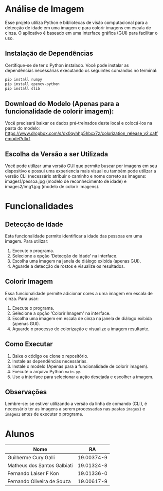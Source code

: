 # Análise de Imagem

Esse projeto utiliza Python e bibliotecas de visão computacional para a detecção de idade em uma imagem e para colorir imagens em escala de cinza. O aplicativo é baseado em uma interface gráfica (GUI) para facilitar o uso.

## Instalação de Dependências

Certifique-se de ter o Python instalado. Você pode instalar as dependências necessárias executando os seguintes comandos no terminal:

```bash
pip install numpy
pip install opencv-python
pip install dlib
```

## Download do Modelo (Apenas para a funcionalidade de colorir imagem):

Você precisará baixar os dados pré-treinados deste local e colocá-los na pasta do modelo:
https://www.dropbox.com/s/dx0qvhhp5hbcx7z/colorization_release_v2.caffemodel?dl=1

## Escolha da Versão a ser Utilizada

Você pode utilizar uma versão GUI que permite buscar por imagens em seu dispositivo e possui uma experiencia mais visual ou também pode utilizar a versão CLI (necessário atribuir o caminho e nome correto as imagens: images1/pessoa.jpg (modelo de reconhecimento de idade) e images2/img1.jpg (modelo de colorir imagens).


# Funcionalidades

## Detecção de Idade

Esta funcionalidade permite identificar a idade das pessoas em uma imagem. Para utilizar:

1. Execute o programa.
2. Selecione a opção 'Detecção de Idade' na interface.
3. Escolha uma imagem na janela de diálogo exibida (apenas GUI).
4. Aguarde a detecção de rostos e visualize os resultados.

## Colorir Imagem

Essa funcionalidade permite adicionar cores a uma imagem em escala de cinza. Para usar:

1. Execute o programa.
2. Selecione a opção 'Colorir Imagem' na interface.
3. Escolha uma imagem em escala de cinza na janela de diálogo exibida (apenas GUI).
4. Aguarde o processo de colorização e visualize a imagem resultante.

## Como Executar

1. Baixe o código ou clone o repositório.
2. Instale as dependências necessárias.
3. Instale o modelo (Apenas para a funcionalidade de colorir imagem).
4. Execute o arquivo Python `main.py`.
5. Use a interface para selecionar a ação desejada e escolher a imagem.

## Observações

Lembre-se: se estiver utilizando a versão da linha de comando (CLI), é necessário ter as imagens a serem processadas nas pastas `images1` e `images2` antes de executar o programa.

# Alunos

| Nome                         | RA         |
|------------------------------|------------|
| Guilherme Cury Galli         | 19.00374-9 |
| Matheus dos Santos Galbiati  | 19.01324-8 |
| Fernando Laiser F Kon        | 19.01336-0 |
| Fernando Oliveira de Souza   | 19.00617-9 |


